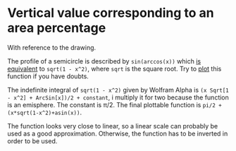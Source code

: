 # Vertical value corresponding to an area percentage

With reference to the drawing.

The profile of a semicircle is described by `sin(arccos(x))` which [is
equivalent][trig] to `sqrt(1 - x^2)`, where `sqrt` is the square
root. Try to [plot][plot] this function if you have doubts.

The indefinite integral of `sqrt(1 - x^2)` given by Wolfram Alpha is
`(x Sqrt[1 - x^2] + ArcSin[x])/2 + constant`, i multiply it for two
because the function is an emisphere. The constant is π/2. The final
plottable function is `pi/2 + (x*sqrt(1-x^2)+asin(x))`.

The function looks very close to linear, so a linear scale can
probably be used as a good approximation. Otherwise, the function has
to be inverted in order to be used.

[TRIG]: http://en.wikipedia.org/wiki/List_of_trigonometric_identities#Inverse_trigonometric_functions "Trigonometric functions"
[plot]: http://fooplot.com/#W3sidHlwZSI6MCwiZXEiOiJzcXJ0KDEteF4yKSIsImNvbG9yIjoiIzAwMDAwMCJ9LHsidHlwZSI6MCwiZXEiOiJ4LzItc2luKDIqeCkvNCswLjI3MjY3NTY0MzI5MzU3OTciLCJjb2xvciI6IiMwMDAwMDAifSx7InR5cGUiOjEwMDAsIndpbmRvdyI6WyItMy4zMjc5OTk5OTk5OTk5ODgiLCIzLjMyNzk5OTk5OTk5OTk4OCIsIi0xLjkyNTExOTk5OTk5OTk5MyIsIjIuMTcwODc5OTk5OTk5OTkyIl19XQ--
